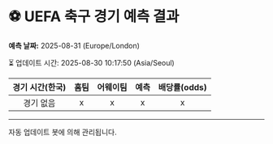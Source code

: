 # ⚽️ UEFA 축구 경기 예측 결과

**예측 날짜:** 2025-08-31 (Europe/London)

⏳ 업데이트 시간: 2025-08-30 10:17:50 (Asia/Seoul)

| 경기 시간(한국) | 홈팀 | 어웨이팀 | 예측 | 배당률(odds) |
|:-------------:|:-----:|:-------:|:-----:|:------------:|
| 경기 없음 | x | x | x | x |

---
자동 업데이트 봇에 의해 관리됩니다.
